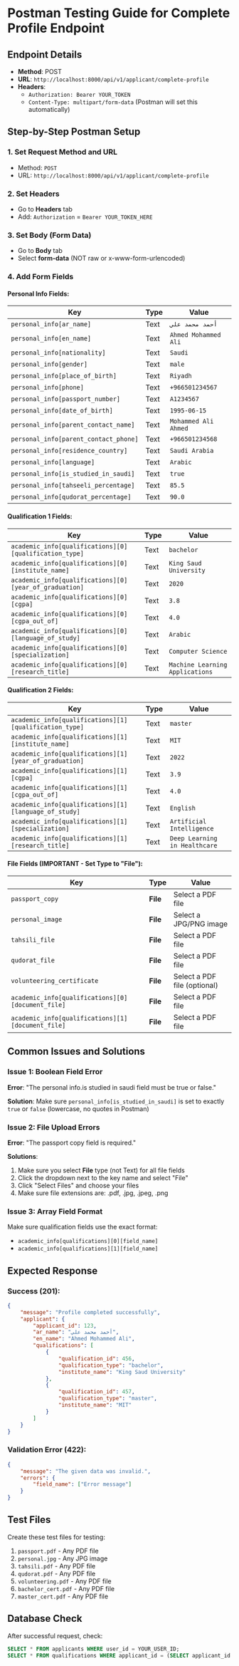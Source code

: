 # Postman Testing Guide for Complete Profile Endpoint

## Endpoint Details

-   **Method**: POST
-   **URL**: `http://localhost:8000/api/v1/applicant/complete-profile`
-   **Headers**:
    -   `Authorization: Bearer YOUR_TOKEN`
    -   `Content-Type: multipart/form-data` (Postman will set this automatically)

## Step-by-Step Postman Setup

### 1. Set Request Method and URL

-   Method: `POST`
-   URL: `http://localhost:8000/api/v1/applicant/complete-profile`

### 2. Set Headers

-   Go to **Headers** tab
-   Add: `Authorization` = `Bearer YOUR_TOKEN_HERE`

### 3. Set Body (Form Data)

-   Go to **Body** tab
-   Select **form-data** (NOT raw or x-www-form-urlencoded)

### 4. Add Form Fields

#### Personal Info Fields:

| Key                                   | Type | Value                |
| ------------------------------------- | ---- | -------------------- |
| `personal_info[ar_name]`              | Text | `أحمد محمد علي`      |
| `personal_info[en_name]`              | Text | `Ahmed Mohammed Ali` |
| `personal_info[nationality]`          | Text | `Saudi`              |
| `personal_info[gender]`               | Text | `male`               |
| `personal_info[place_of_birth]`       | Text | `Riyadh`             |
| `personal_info[phone]`                | Text | `+966501234567`      |
| `personal_info[passport_number]`      | Text | `A1234567`           |
| `personal_info[date_of_birth]`        | Text | `1995-06-15`         |
| `personal_info[parent_contact_name]`  | Text | `Mohammed Ali Ahmed` |
| `personal_info[parent_contact_phone]` | Text | `+966501234568`      |
| `personal_info[residence_country]`    | Text | `Saudi Arabia`       |
| `personal_info[language]`             | Text | `Arabic`             |
| `personal_info[is_studied_in_saudi]`  | Text | `true`               |
| `personal_info[tahseeli_percentage]`  | Text | `85.5`               |
| `personal_info[qudorat_percentage]`   | Text | `90.0`               |

#### Qualification 1 Fields:

| Key                                                    | Type | Value                           |
| ------------------------------------------------------ | ---- | ------------------------------- |
| `academic_info[qualifications][0][qualification_type]` | Text | `bachelor`                      |
| `academic_info[qualifications][0][institute_name]`     | Text | `King Saud University`          |
| `academic_info[qualifications][0][year_of_graduation]` | Text | `2020`                          |
| `academic_info[qualifications][0][cgpa]`               | Text | `3.8`                           |
| `academic_info[qualifications][0][cgpa_out_of]`        | Text | `4.0`                           |
| `academic_info[qualifications][0][language_of_study]`  | Text | `Arabic`                        |
| `academic_info[qualifications][0][specialization]`     | Text | `Computer Science`              |
| `academic_info[qualifications][0][research_title]`     | Text | `Machine Learning Applications` |

#### Qualification 2 Fields:

| Key                                                    | Type | Value                         |
| ------------------------------------------------------ | ---- | ----------------------------- |
| `academic_info[qualifications][1][qualification_type]` | Text | `master`                      |
| `academic_info[qualifications][1][institute_name]`     | Text | `MIT`                         |
| `academic_info[qualifications][1][year_of_graduation]` | Text | `2022`                        |
| `academic_info[qualifications][1][cgpa]`               | Text | `3.9`                         |
| `academic_info[qualifications][1][cgpa_out_of]`        | Text | `4.0`                         |
| `academic_info[qualifications][1][language_of_study]`  | Text | `English`                     |
| `academic_info[qualifications][1][specialization]`     | Text | `Artificial Intelligence`     |
| `academic_info[qualifications][1][research_title]`     | Text | `Deep Learning in Healthcare` |

#### File Fields (IMPORTANT - Set Type to "File"):

| Key                                               | Type     | Value                        |
| ------------------------------------------------- | -------- | ---------------------------- |
| `passport_copy`                                   | **File** | Select a PDF file            |
| `personal_image`                                  | **File** | Select a JPG/PNG image       |
| `tahsili_file`                                    | **File** | Select a PDF file            |
| `qudorat_file`                                    | **File** | Select a PDF file            |
| `volunteering_certificate`                        | **File** | Select a PDF file (optional) |
| `academic_info[qualifications][0][document_file]` | **File** | Select a PDF file            |
| `academic_info[qualifications][1][document_file]` | **File** | Select a PDF file            |

## Common Issues and Solutions

### Issue 1: Boolean Field Error

**Error**: "The personal info.is studied in saudi field must be true or false."

**Solution**: Make sure `personal_info[is_studied_in_saudi]` is set to exactly `true` or `false` (lowercase, no quotes in Postman)

### Issue 2: File Upload Errors

**Error**: "The passport copy field is required."

**Solutions**:

1. Make sure you select **File** type (not Text) for all file fields
2. Click the dropdown next to the key name and select "File"
3. Click "Select Files" and choose your files
4. Make sure file extensions are: .pdf, .jpg, .jpeg, .png

### Issue 3: Array Field Format

Make sure qualification fields use the exact format:

-   `academic_info[qualifications][0][field_name]`
-   `academic_info[qualifications][1][field_name]`

## Expected Response

### Success (201):

```json
{
    "message": "Profile completed successfully",
    "applicant": {
        "applicant_id": 123,
        "ar_name": "أحمد محمد علي",
        "en_name": "Ahmed Mohammed Ali",
        "qualifications": [
            {
                "qualification_id": 456,
                "qualification_type": "bachelor",
                "institute_name": "King Saud University"
            },
            {
                "qualification_id": 457,
                "qualification_type": "master",
                "institute_name": "MIT"
            }
        ]
    }
}
```

### Validation Error (422):

```json
{
    "message": "The given data was invalid.",
    "errors": {
        "field_name": ["Error message"]
    }
}
```

## Test Files

Create these test files for testing:

1. `passport.pdf` - Any PDF file
2. `personal.jpg` - Any JPG image
3. `tahsili.pdf` - Any PDF file
4. `qudorat.pdf` - Any PDF file
5. `volunteering.pdf` - Any PDF file
6. `bachelor_cert.pdf` - Any PDF file
7. `master_cert.pdf` - Any PDF file

## Database Check

After successful request, check:

```sql
SELECT * FROM applicants WHERE user_id = YOUR_USER_ID;
SELECT * FROM qualifications WHERE applicant_id = (SELECT applicant_id FROM applicants WHERE user_id = YOUR_USER_ID);
```
